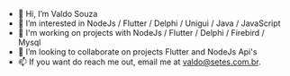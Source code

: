 - 👋 Hi, I’m Valdo Souza
- 👀 I’m interested in NodeJs / Flutter / Delphi / Unigui / Java / JavaScript
- 🌱 I'm working on projects with NodeJs / Flutter / Delphi / Firebird / Mysql
- 💞️ I’m looking to collaborate on projects Flutter and  NodeJs Api's
- 📫 If you want do reach me out, email me at valdo@setes.com.br.

<!---
valdosouza/valdosouza is a ✨ special ✨ repository because its `README.md` (this file) appears on your GitHub profile.
You can click the Preview link to take a look at your changes.
--->
